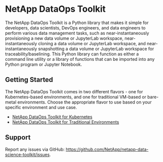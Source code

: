 NetApp DataOps Toolkit
=========

The NetApp DataOps Toolkit is a Python library that makes it simple for developers, data scientists, DevOps engineers, and data engineers to perform various data management tasks, such as near-instantaneously provisioning a new data volume or JupyterLab workspace, near-instantaneously cloning a data volume or JupyterLab workspace, and near-instantaneously snapshotting a data volume or JupyterLab workspace for traceability/baselining. This Python library can function as either a command line utility or a library of functions that can be imported into any Python program or Jupyter Notebook.

## Getting Started

The NetApp DataOps Toolkit comes in two different flavors - one for Kubernetes-based environments, and one for traditional VM-based or bare-metal environments. Choose the appropriate flavor to use based on your specific environment and use case.

- [NetApp DataOps Toolkit for Kubernetes](netapp_dstk_k8s/)
- [NetApp DataOps Toolkit for Traditional Environments](netapp_dstk_traditional/)

## Support

Report any issues via GitHub: https://github.com/NetApp/netapp-data-science-toolkit/issues.
